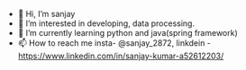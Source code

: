 - 👋 Hi, I’m sanjay
- 👀 I’m interested in developing, data processing.
- 🌱 I’m currently learning python and java(spring framework)
- 📫 How to reach me insta- @sanjay_2872, linkdein - https://www.linkedin.com/in/sanjay-kumar-a52612203/
<!---
sanjay-2872/sanjay-2872 is a ✨ special ✨ repository because its `README.md` (this file) appears on your GitHub profile.
You can click the Preview link to take a look at your changes.
--->
